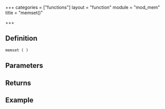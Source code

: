 +++
categories = ["functions"]
layout = "function"
module = "mod_mem"
title = "memset()"

+++

## Definition

    memset ( )

## Parameters

## Returns

## Example
